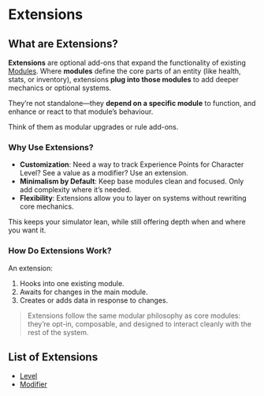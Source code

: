 # Extensions

## What are Extensions?

**Extensions** are optional add-ons that expand the functionality of existing [Modules](../README.md). Where **modules** define the core parts of an entity (like health, stats, or inventory), extensions **plug into those modules** to add deeper mechanics or optional systems.

They’re not standalone—they **depend on a specific module** to function, and enhance or react to that module’s behaviour.

Think of them as modular upgrades or rule add-ons.

### Why Use Extensions?

- **Customization**: Need a way to track Experience Points for Character Level? See a value as a modifier? Use an extension.
- **Minimalism by Default**: Keep base modules clean and focused. Only add complexity where it’s needed.
- **Flexibility**: Extensions allow you to layer on systems without rewriting core mechanics.

This keeps your simulator lean, while still offering depth when and where you want it.

### How Do Extensions Work?

An extension:
1. Hooks into one existing module.
2. Awaits for changes in the main module.
3. Creates or adds data in response to changes.

> Extensions follow the same modular philosophy as core modules: they’re opt-in, composable, and designed to interact cleanly with the rest of the system.

## List of Extensions
- [Level](Level.md)
- [Modifier](Modifier.md)